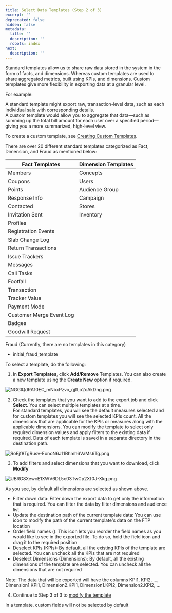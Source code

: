 ```yaml
---
title: Select Data Templates (Step 2 of 3)
excerpt: ''
deprecated: false
hidden: false
metadata:
  title: ''
  description: ''
  robots: index
next:
  description: ''
---
```

Standard templates allow us to share raw data stored in the system in the form of facts, and dimensions. Whereas custom templates are used to share aggregated metrics, built using KPIs, and dimensions. Custom templates give more flexibility in exporting data at a granular level.

For example: 

A standard template might export raw, transaction-level data, such as each individual sale with corresponding details.  
A custom template would allow you to aggregate that data—such as summing up the total bill amount for each user over a specified period—giving you a more summarized, high-level view.

To create a custom template, see [Creating Custom Templates](https://docs.capillarytech.com/docs/custom-templates-for-data-export#create-export-template).

There are over 20 different standard templates categorized as Fact, Dimension, and Fraud as mentioned below:

| **Fact Templates**       | **Dimension Templates** |
| ------------------------ | ----------------------- |
| Members                  | Concepts                |
| Coupons                  | Users                   |
| Points                   | Audience Group          |
| Response Info            | Campaign                |
| Contacted                | Stores                  |
| Invitation Sent          | Inventory               |
| Profiles                 |                         |
| Registration Events      |                         |
| Slab Change Log          |                         |
| Return Transactions      |                         |
| Issue Trackers           |                         |
| Messages                 |                         |
| Call Tasks               |                         |
| Footfall                 |                         |
| Transaction              |                         |
| Tracker Value            |                         |
| Payment Mode             |                         |
| Customer Merge Event Log |                         |
| Badges                   |                         |
| Goodwill Request         |                         |

Fraud (Currently, there are no templates in this category)

- initial_fraud_template

To select a template, do the following:

1. In **Export Templates**, click **Add/Remove** Templates. You can also create a new template using the **Create New** option if required.

![](https://files.readme.io/93f7212-NGGlQdRA10EC_mNbxPzvo_qjfLo2oAkDng.png "NGGlQdRA10EC_mNbxPzvo_qjfLo2oAkDng.png")

2. Check the templates that you want to add to the export job and click **Select**. You can select multiple templates at a time.  
   For standard templates, you will see the default measures selected and for custom templates you will see the selected KPIs count. All the dimensions that are applicable for the KPIs or measures along with the applicable dimensions. You can modify the template to select only required dimension values and apply filters to the existing data if required. Data of each template is saved in a separate directory in the destination path.

![RoEjf8TgRusv-EonoN6J11Bhmh6VaMs6Tg.png](https://files.readme.io/a6b96b5-Export_template.png)

3. To add filters and select dimensions that you want to download, click **Modify**

![UBRG8XewcE1XWV6DL5c03TwCp2Xf0J-Xkg.png](https://files.readme.io/bb7d252-UBRG8XewcE1XWV6DL5c03TwCp2Xf0J-Xkg.png)

As you see, by default all dimensions are selected as shown above.

- Filter down data: Filter down the export data to get only the information that is required. You can filter the data by filter dimensions and audience list
- Update the destination path of the current template data: You can use icon to modify the path of the current template's data on the FTP location
- Order field names (): This icon lets you reorder the field names as you would like to see in the exported file. To do so, hold the field icon and drag it to the required position
- Deselect KPIs (KPIs): By default, all the existing KPIs of the template are selected. You can uncheck all the KPIs that are not required
- Deselect Dimensions (Dimensions): By default, all the existing dimensions of the template are selected. You can uncheck all the dimensions that are not required

Note: The data that will be exported will have the columns KPI1, KPI2, ..., Dimension1.KPI1, Dimension2.KPI1, Dimension1.KPI2, Dimension2.KPI2, ...

4. Continue to Step 3 of 3 to [modify the template](https://docs.capillarytech.com/docs/modifying-template-creating-schedule-step-3-of-3) 

<Note title="Note">
In a template, custom fields will not be selected by default
</Note>
